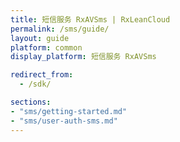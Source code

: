 ```yaml
---
title: 短信服务 RxAVSms | RxLeanCloud
permalink: /sms/guide/
layout: guide
platform: common
display_platform: 短信服务 RxAVSms 

redirect_from:
  - /sdk/

sections:
- "sms/getting-started.md"
- "sms/user-auth-sms.md"
---
```

